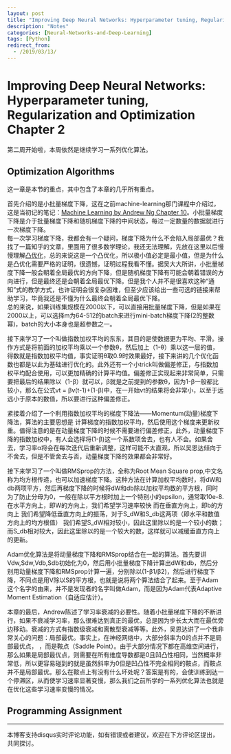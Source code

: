 ```yaml
---
layout: post
title: "Improving Deep Neural Networks: Hyperparameter tuning, Regularization and Optimization Chapter 2"
description: "Notes"
categories: [Neural-Networks-and-Deep-Learning]
tags: [Python]
redirect_from:
  - /2019/03/13/
---
```


# Improving Deep Neural Networks: Hyperparameter tuning, Regularization and Optimization Chapter 2  

第二周开始啦，本周依然是继续学习一系列优化算法。  

## Optimization Algorithms  

这一章是本节的重点，其中包含了本章的几乎所有重点。  

首先介绍的是小批量梯度下降，这在之前machine-learning那门课程中介绍过，这是当初记的笔记：[Machine Learning by Andrew Ng Chapter 10](http://justin-yu.me/blog/2019/02/08/Machine-Learning-by-Andrew-Ng-Chapter-10/)。小批量梯度下降是介于批量梯度下降和随机梯度下降的中间状态，每过一定数量的数据就进行一次梯度下降。  
每一次学习梯度下降，我都会有一个疑问，梯度下降为什么不会陷入局部最优？我找了一篇知乎的文章，里面用了很多数学理论，我还无法理解，先放在这里以后慢慢理解[凸优化](https://zhuanlan.zhihu.com/p/30486793)，总的来说这是一个凸优化，所以极小值必定是最小值，但是为什么是凸优化需要严格的证明，很遗憾，证明过程我看不懂。据吴大大所讲，小批量梯度下降一般会朝着全局最优的方向下降，但是随机梯度下降有可能会朝着错误的方向进行，但是最终还是会朝着全局最优下降。但是我个人并不是很喜欢这种“通知”式的教学方式，也许证明会很复杂困难，但至少应该给出一些可选的链接来帮助学习，毕竟我还是不懂为什么最终会朝着全局最优下降。  
总的来说，如果训练集规模在2000以下，可以直接用批量梯度下降，但是如果在2000以上，可以选择m为64-512的batch来进行mini-batch梯度下降(2的整数幂)，batch的大小本身也是超参数之一。  

接下来学习了一个叫做指数加权平均的东东，其目的是使数据更为平均、平滑。操作方式是将前面的加权平均乘以一个参数θ，然后加上（1-θ）乘以这一层的值，得数就是指数加权平均值，事实证明θ取0.9时效果最好，接下来讲的几个优化函数也都是以此为基础进行优化的。此外还有一个小trick叫做偏差修正，与指数加权平均配合使用，可以更加精确的计算平均值。偏差修正实现起来非常简单，只需要把最后的结果除以（1-β）就可以，β就是之前提到的参数θ，因为1-β一般都比较小，那么在公式vt = βv(t-1)+(1-β)中，在一开始vt的结果将会非常小，以至于远远小于原本的数值，所以要进行这种偏差修正。   

紧接着介绍了一个利用指数加权平均的梯度下降法——Momentum(动量)梯度下降法，算法的主要思想是 计算梯度的指数加权平均，然后使用这个梯度来更新权重。值得注意的是在动量梯度下降的时候不需要进行偏差修正，此外，动量梯度下降的指数加权中，有人会选择将(1-β)这一个系数项舍去，也有人不会。如果舍去，学习率α将会在每次迭代后重新调整，这样可能不太直观，所以吴恩达倾向于不舍去，但是不管舍去与否，动量梯度下降的效果都会非常好。  

接下来学习了一个叫做RMSprop的方法，全称为Root Mean Square prop,中文名称为均方根传递，也可以加速梯度下降。这种方法在计算加权平均数时，将dW和db两项平方，然后再梯度下降的时候将dW和db除以加权平均数的平方根，同时为了防止分母为0，一般在除以平方根时加上一个特别小的epsilon，通常取10e-8. 在水平方向上，即W的方向上，我们希望学习速率较快 而在垂直方向上，即b的方向上 我们希望降低垂直方向上的振荡，对于S_dW和S_db这两项（即水平和数值方向上的均方根值） 我们希望S_dW相对较小，因此这里除以的是一个较小的数；而S_db相对较大，因此这里除以的是一个较大的数，这样就可以减缓垂直方向上的更新。  

Adam优化算法是将动量梯度下降和RMSprop结合在一起的算法。首先要讲Vdw,Sdw,Vdb,Sdb初始化为0，然后用小批量梯度下降计算出dW和db，然后分别用动量梯度下降和RMSprop计算一遍，分别除以(1-β1/β2)，然后进行梯度下降，不同点是用V除以S的平方根，也就是说将两个算法结合了起来。至于Adam这个名字的由来，并不是发现者的名字叫做Adam，而是因为Adam代表Adaptive Moment Estimation（自适应估计）。  

本章的最后，Andrew陈述了学习率衰减的必要性。随着小批量梯度下降的不断进行，如果不衰减学习率，那么很难达到真正的最优，总是因为步长太大而在最优旁边移动。衰减的方式有指数级衰减和离散型衰减等等。此外，吴恩达讲了一个我非常关心的问题：局部最优。事实上，在神经网络中，大部分斜率为0的点并不是局部最优点， ，而是鞍点（Saddle Point）。由于大部分情况下都在高维空间进行，那么如果是局部最优点，则需要在所有维度导数都是0且凹凸性相同，当然概率非常低，所以更容易碰到的就是虽然斜率为0但是凹凸性不完全相同的鞍点，而鞍点并不是局部最优。那么在鞍点上有没有什么坏处呢？答案是有的，会使训练到达一个停滞区，从而使学习速率显著变慢，那么我们之前所学的一系列优化算法也就是在优化这些学习速率变慢的情况。  

## Programming Assignment  





---
本博客支持disqus实时评论功能，如有错误或者建议，欢迎在下方评论区提出，共同探讨。  

